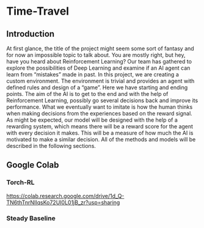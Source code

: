 # Time-Travel
## Introduction
At first glance, the title of the project might seem some sort of fantasy and for now an impossible topic to talk about. You are mostly right, but hey, have you heard about Reinforcement Learning? Our team has gathered to explore the possibilities of Deep Learning and examine if an AI agent can learn from “mistakes” made in past.
In this project, we are creating a custom environment. The environment is trivial and provides an agent with defined rules and design of a “game”. Here we have starting and ending points. The aim of the AI is to get to the end and with the help of Reinforcement Learning, possibly go several decisions back and improve its performance. What we eventually want to imitate is how the human thinks when making decisions from the experiences based on the reward signal. As might be expected, our model will be designed with the help of a rewarding system, which means there will be a reward score for the agent with every decision it makes. This will be a measure of how much the AI is motivated to make a similar decision. All of the methods and models will be described in the following sections.
## Google Colab 

### Torch-RL
https://colab.research.google.com/drive/1d_Q-TN6thTnrNIIqsKo72UI0L01jB_zr?usp=sharing

### Steady Baseline
